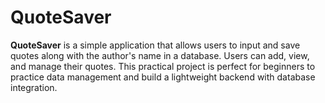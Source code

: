 # QuoteSaver
**QuoteSaver** is a simple application that allows users to input and save quotes along with the author's name in a database. Users can add, view, and manage their quotes. This practical project is perfect for beginners to practice data management and build a lightweight backend with database integration.
